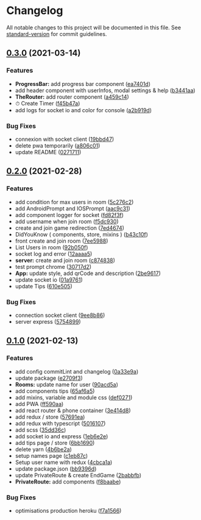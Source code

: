 # Changelog

All notable changes to this project will be documented in this file. See [standard-version](https://github.com/conventional-changelog/standard-version) for commit guidelines.

## [0.3.0](https://github.com/happy-game/client/compare/v0.2.0...v0.3.0) (2021-03-14)


### Features

* **ProgressBar:** add progress bar component ([ea7401d](https://github.com/happy-game/client/commit/ea7401d8341e484b49f701e405285b90f966efe7))
* add header component with userInfos, modal settings & help ([b3441aa](https://github.com/happy-game/client/commit/b3441aa9f9cfd4d11bb13253349a8dd61e13885a))
* **TheRouter:** add router component ([a459c14](https://github.com/happy-game/client/commit/a459c142acbc5ec34570af7a806895cdcad0f3e5))
* ⏱ Create Timer ([f45b47a](https://github.com/happy-game/client/commit/f45b47a99ccbd5ab87c4e0cbe4edceb0022fe36f))
* add logs for socket io and color for console ([a2b919d](https://github.com/happy-game/client/commit/a2b919dc836d3bfe46fb77dca0e1bda765580599))


### Bug Fixes

* connexion with socket client ([19bbd47](https://github.com/happy-game/client/commit/19bbd47408068f866f18a8064b1d0796b7a48370))
* delete pwa temporarily ([a806c01](https://github.com/happy-game/client/commit/a806c019d66ea955453cba6dd20b3bc9e8b9fd86))
* update README ([0271711](https://github.com/happy-game/client/commit/0271711adaf1c586e5c415f88625e41e635e0216))

## [0.2.0](https://github.com/happy-game/client/compare/v0.1.0...v0.2.0) (2021-02-28)


### Features

*  add condition for max users in room ([5c276c2](https://github.com/happy-game/client/commit/5c276c2480d4aa1721d00c651667a8ffb723e315))
* add AndroidPrompt and IOSPrompt ([aac9c31](https://github.com/happy-game/client/commit/aac9c31d83b0ef8f7492f7e74d4b697cf9d7b12d))
* add component logger for socket ([fd82f3f](https://github.com/happy-game/client/commit/fd82f3f637d32ff21fef188d75b6039b682f88e0))
* add username when join room ([f5dc930](https://github.com/happy-game/client/commit/f5dc9309e37f3011309e8ee349a99b60318c6a75))
* create and join game redirection ([7ed4674](https://github.com/happy-game/client/commit/7ed46743a41b06f9d67c2b3b906d2f4e62ec53da))
* DidYouKnow ( components, store, mixins ) ([b43c10f](https://github.com/happy-game/client/commit/b43c10f79c6b0ce0095dbad5bb8d9fee900c8416))
* front create and join room ([7ee5988](https://github.com/happy-game/client/commit/7ee5988aab043de9b26dc285df7280e640b44967))
* List Users in room ([92b050f](https://github.com/happy-game/client/commit/92b050fd3f60375e82ca8ed2533af47d130fd531))
* socket log and error ([12aaaa5](https://github.com/happy-game/client/commit/12aaaa58e9444140bcd611412c9c8f4f46180afc))
* **server:** create and join room ([c874838](https://github.com/happy-game/client/commit/c8748388505488f2a20fcb4b1aa29f5043c1a1b0))
* test prompt chrome ([30717d2](https://github.com/happy-game/client/commit/30717d20e5e191391853dc426d46d24f913ef31d))
* **App:** update style, add qrCode and description ([2be9617](https://github.com/happy-game/client/commit/2be9617a4ef965164367af1100d48dc1ba0543ab))
* update socket io ([01a9761](https://github.com/happy-game/client/commit/01a9761db5005934b02b0a20db18ea0dd4b7a73f))
* update Tips ([610e505](https://github.com/happy-game/client/commit/610e50571369f41bdb9d9cf642c5ec0c82d83502))


### Bug Fixes

* connection socket client ([9ee8b86](https://github.com/happy-game/client/commit/9ee8b86d5cfa1ea161d73b04815a96e74bab394e))
* server express ([5754899](https://github.com/happy-game/client/commit/5754899974ce9e263c6c89628ee5f84ca4f08819))

## [0.1.0](https://github.com/happy-game/client/compare/v0.0.0...v0.1.0) (2021-02-13)


### Features

* add config commitLint and changelog ([0a33e9a](https://github.com/happy-game/client/commit/0a33e9a8bf68c0a1962a374007133ba2cdeb1c6b))
* update package ([e2709f3](https://github.com/happy-game/client/commit/e2709f33b8f1003b0e5b779c03cdefc77698ea10))
* **Rooms:** update name for user ([90acd5a](https://github.com/happy-game/client/commit/90acd5ab43755b71ed6116ab3538c70c1a5b587a))
* add components tips ([65af6a5](https://github.com/happy-game/client/commit/65af6a5338210a3680efcee98ae082bec35d887e))
* add mixins, variable and module css ([def0271](https://github.com/happy-game/client/commit/def02712a6de27dab9e912b2a724de55c70fda9f))
* add PWA ([ff590aa](https://github.com/happy-game/client/commit/ff590aaceb11a8c8ed263009a1916ee359e503a8))
* add react router & phone container ([3e414d8](https://github.com/happy-game/client/commit/3e414d80675e1fcef41c06fa6fcbaaf1a4adf020))
* add redux / store ([57691ea](https://github.com/happy-game/client/commit/57691ea975036619ba2d6819bb2ff5ed72f4b4f8))
* add redux with typescript ([5016107](https://github.com/happy-game/client/commit/50161076e72e7bfd7ab58ee53a3e035a5d62535d))
* add scss ([35dd36c](https://github.com/happy-game/client/commit/35dd36c84156f1e4706ba5ffe11468de1fd7df70))
* add socket io and express ([1eb6e2e](https://github.com/happy-game/client/commit/1eb6e2e416a0a95c1c47164ff04191cffb68f6ac))
* add tips page / store ([6bb1690](https://github.com/happy-game/client/commit/6bb16901dee64711a60b7efe07ec3423a4d402a6))
* delete yarn ([4b6be2a](https://github.com/happy-game/client/commit/4b6be2a1e6d9e18c874d4ee0d6f34ba624a1f67c))
* setup names page ([c1eb87c](https://github.com/happy-game/client/commit/c1eb87cf0d2c9a8e7e0715aa569751ebe3579188))
* Setup user name with redux ([4cbca1a](https://github.com/happy-game/client/commit/4cbca1adb397cf9edcf02ff034e82dac9c097642))
* update package.json ([bb9396d](https://github.com/happy-game/client/commit/bb9396d4bed532f506728812b94202c88d7e4ebf))
* update PrivateRoute & create EndGame ([2babbfb](https://github.com/happy-game/client/commit/2babbfb25aa53a002109dd085fbd910804794821))
* **PrivateRoute:** add components ([f8baabe](https://github.com/happy-game/client/commit/f8baabe3ab4cdb947dc1bb528518a2d699ddc099))


### Bug Fixes

* optimisations production heroku ([f7a1566](https://github.com/happy-game/client/commit/f7a1566aa58da24f8692f7293c1019b3ac83b44f))
